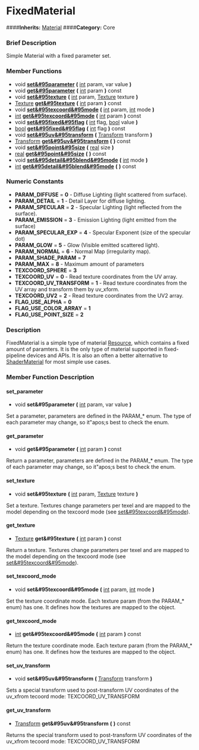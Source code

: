 #  FixedMaterial  
####**Inherits:** [Material](class_material)
####**Category:** Core

###  Brief Description  
Simple Material with a fixed parameter set.

###  Member Functions 
  * void  **[set&#95parameter](#set_parameter)**  **(** [int](class_int) param, var value  **)**
  * void  **[get&#95parameter](#get_parameter)**  **(** [int](class_int) param  **)** const
  * void  **[set&#95texture](#set_texture)**  **(** [int](class_int) param, [Texture](class_texture) texture  **)**
  * [Texture](class_texture)  **[get&#95texture](#get_texture)**  **(** [int](class_int) param  **)** const
  * void  **[set&#95texcoord&#95mode](#set_texcoord_mode)**  **(** [int](class_int) param, [int](class_int) mode  **)**
  * [int](class_int)  **[get&#95texcoord&#95mode](#get_texcoord_mode)**  **(** [int](class_int) param  **)** const
  * void  **[set&#95fixed&#95flag](#set_fixed_flag)**  **(** [int](class_int) flag, [bool](class_bool) value  **)**
  * [bool](class_bool)  **[get&#95fixed&#95flag](#get_fixed_flag)**  **(** [int](class_int) flag  **)** const
  * void  **[set&#95uv&#95transform](#set_uv_transform)**  **(** [Transform](class_transform) transform  **)**
  * [Transform](class_transform)  **[get&#95uv&#95transform](#get_uv_transform)**  **(** **)** const
  * void  **[set&#95point&#95size](#set_point_size)**  **(** [real](class_real) size  **)**
  * [real](class_real)  **[get&#95point&#95size](#get_point_size)**  **(** **)** const
  * void  **[set&#95detail&#95blend&#95mode](#set_detail_blend_mode)**  **(** [int](class_int) mode  **)**
  * [int](class_int)  **[get&#95detail&#95blend&#95mode](#get_detail_blend_mode)**  **(** **)** const

###  Numeric Constants  
  * **PARAM_DIFFUSE** = **0** - Diffuse Lighting (light scattered from surface).
  * **PARAM_DETAIL** = **1** - Detail Layer for diffuse lighting.
  * **PARAM_SPECULAR** = **2** - Specular Lighting (light reflected from the surface).
  * **PARAM_EMISSION** = **3** - Emission Lighting (light emitted from the surface)
  * **PARAM_SPECULAR_EXP** = **4** - Specular Exponent (size of the specular dot)
  * **PARAM_GLOW** = **5** - Glow (Visible emitted scattered light).
  * **PARAM_NORMAL** = **6** - Normal Map (irregularity map).
  * **PARAM_SHADE_PARAM** = **7**
  * **PARAM_MAX** = **8** - Maximum amount of parameters
  * **TEXCOORD_SPHERE** = **3**
  * **TEXCOORD_UV** = **0** - Read texture coordinates from the UV array.
  * **TEXCOORD_UV_TRANSFORM** = **1** - Read texture coordinates from the UV array and transform them by uv_xform.
  * **TEXCOORD_UV2** = **2** - Read texture coordinates from the UV2 array.
  * **FLAG_USE_ALPHA** = **0**
  * **FLAG_USE_COLOR_ARRAY** = **1**
  * **FLAG_USE_POINT_SIZE** = **2**

###  Description  
FixedMaterial is a simple type of material [Resource](class_resource), which contains a fixed amount of paramters. It is the only type of material supported in fixed-pipeline devices and APIs. It is also an often a better alternative to [ShaderMaterial](class_shadermaterial) for most simple use cases.

###  Member Function Description  

#### <a name="set_parameter">set_parameter</a>
  * void  **set&#95parameter**  **(** [int](class_int) param, var value  **)**

Set a parameter, parameters are defined in the PARAM_* enum. The type of each parameter may change, so it"apos;s best to check the enum.

#### <a name="get_parameter">get_parameter</a>
  * void  **get&#95parameter**  **(** [int](class_int) param  **)** const

Return a parameter, parameters are defined in the PARAM_* enum. The type of each parameter may change, so it"apos;s best to check the enum.

#### <a name="set_texture">set_texture</a>
  * void  **set&#95texture**  **(** [int](class_int) param, [Texture](class_texture) texture  **)**

Set a texture. Textures change parameters per texel and are mapped to the model depending on the texcoord mode (see [set&#95texcoord&#95mode](#set_texcoord_mode)).

#### <a name="get_texture">get_texture</a>
  * [Texture](class_texture)  **get&#95texture**  **(** [int](class_int) param  **)** const

Return a texture. Textures change parameters per texel and are mapped to the model depending on the texcoord mode (see [set&#95texcoord&#95mode](#set_texcoord_mode)).

#### <a name="set_texcoord_mode">set_texcoord_mode</a>
  * void  **set&#95texcoord&#95mode**  **(** [int](class_int) param, [int](class_int) mode  **)**

Set the texture coordinate mode. Each texture param (from the PARAM_* enum) has one. It defines how the textures are mapped to the object.

#### <a name="get_texcoord_mode">get_texcoord_mode</a>
  * [int](class_int)  **get&#95texcoord&#95mode**  **(** [int](class_int) param  **)** const

Return the texture coordinate mode. Each texture param (from the PARAM_* enum) has one. It defines how the textures are mapped to the object.

#### <a name="set_uv_transform">set_uv_transform</a>
  * void  **set&#95uv&#95transform**  **(** [Transform](class_transform) transform  **)**

Sets a special transform used to post-transform UV coordinates of the uv_xfrom tecoord mode: TEXCOORD_UV_TRANSFORM

#### <a name="get_uv_transform">get_uv_transform</a>
  * [Transform](class_transform)  **get&#95uv&#95transform**  **(** **)** const

Returns the special transform used to post-transform UV coordinates of the uv_xfrom tecoord mode: TEXCOORD_UV_TRANSFORM

